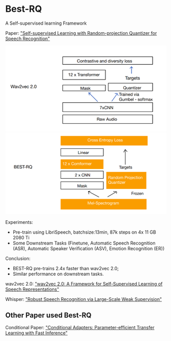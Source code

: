 # Best-RQ

A Self-supervised learning Framework

Paper: ["Self-supervised Learning with Random-projection Quantizer for Speech Recognition"](https://proceedings.mlr.press/v162/chiu22a/chiu22a.pdf)

![img.png](Wav2vec2.0.png)
![img_1.png](Best-RQ.png)

Experiments: 
- Pre-train using LibriSpeech, batchsize:13min, 87k steps on 4x 11 GB 2080 Ti
- Some Downstream Tasks (Finetune, Automatic Speech Recognition (ASR), Automatic Speaker Verification (ASV), Emotion Recognition (ER))

Conclusion: 
- BEST-RQ pre-trains 2.4x faster than wav2vec 2.0;
- Similar performance on downstream tasks.

wav2vec 2.0: ["wav2vec 2.0: A Framework for Self-Supervised Learning of Speech Representations"](https://arxiv.org/pdf/2006.11477.pdf)

Whisper: ["Robust Speech Recognition via Large-Scale Weak Supervision"](https://proceedings.mlr.press/v202/radford23a/radford23a.pdf)

## Other Paper used Best-RQ
Conditional Paper: ["Conditional Adapters: Parameter-efficient Transfer Learning with Fast Inference"](https://proceedings.neurips.cc/paper_files/paper/2023/file/19d7204af519eae9993f7f72377a0ec0-Paper-Conference.pdf) 